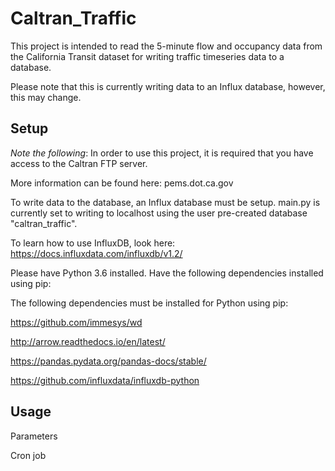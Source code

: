# Caltran_Traffic

This project is intended to read the 5-minute flow and occupancy data from the California Transit dataset for writing traffic timeseries data to a database.

Please note that this is currently writing data to an Influx database, however, this may change.

## Setup

_Note the following_: In order to use this project, it is required that you have access to the Caltran FTP server.

More information can be found here: pems.dot.ca.gov


To write data to the database, an Influx database must be setup.
main.py is currently set to writing to localhost using the user pre-created database "caltran_traffic".

To learn how to use InfluxDB, look here: https://docs.influxdata.com/influxdb/v1.2/

Please have Python 3.6 installed.
Have the following dependencies installed using pip:

The following dependencies must be installed for Python using pip:

https://github.com/immesys/wd

http://arrow.readthedocs.io/en/latest/

https://pandas.pydata.org/pandas-docs/stable/

https://github.com/influxdata/influxdb-python

## Usage

Parameters

Cron job